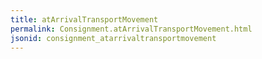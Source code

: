 ```yaml
---
title: atArrivalTransportMovement
permalink: Consignment.atArrivalTransportMovement.html
jsonid: consignment_atarrivaltransportmovement
---
```

